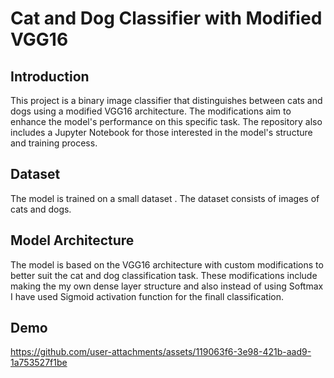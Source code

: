# Cat and Dog Classifier with Modified VGG16

## Introduction
This project is a binary image classifier that distinguishes between cats and dogs using a modified VGG16 architecture. The modifications aim to enhance the model's performance on this specific task. The repository also includes a Jupyter Notebook for those interested in the model's structure and training process.

## Dataset
The model is trained on a small dataset . The dataset consists of images of cats and dogs.

## Model Architecture
The model is based on the VGG16 architecture with custom modifications to better suit the cat and dog classification task. These modifications include making the my own dense layer structure and also instead of using Softmax I have used Sigmoid activation function for the finall classification.

## Demo



https://github.com/user-attachments/assets/119063f6-3e98-421b-aad9-1a753527f1be

